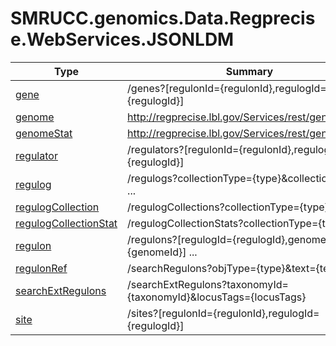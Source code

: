 ﻿
# SMRUCC.genomics.Data.Regprecise.WebServices.JSONLDM

|Type|Summary|
|----|-------|
|[gene](./gene.md)|/genes?[regulonId={regulonId},regulogId={regulogId}]|
|[genome](./genome.md)|http://regprecise.lbl.gov/Services/rest/genomes|
|[genomeStat](./genomeStat.md)|http://regprecise.lbl.gov/Services/rest/genomeStats|
|[regulator](./regulator.md)|/regulators?[regulonId={regulonId},regulogId={regulogId}]|
|[regulog](./regulog.md)|/regulogs?collectionType={type}&collectionId={id}; ...|
|[regulogCollection](./regulogCollection.md)|/regulogCollections?collectionType={type}|
|[regulogCollectionStat](./regulogCollectionStat.md)|/regulogCollectionStats?collectionType={type}|
|[regulon](./regulon.md)|/regulons?[regulogId={regulogId},genomeId={genomeId}] ...|
|[regulonRef](./regulonRef.md)|/searchRegulons?objType={type}&text={text}|
|[searchExtRegulons](./searchExtRegulons.md)|/searchExtRegulons?taxonomyId={taxonomyId}&locusTags={locusTags}|
|[site](./site.md)|/sites?[regulonId={regulonId},regulogId={regulogId}]|

